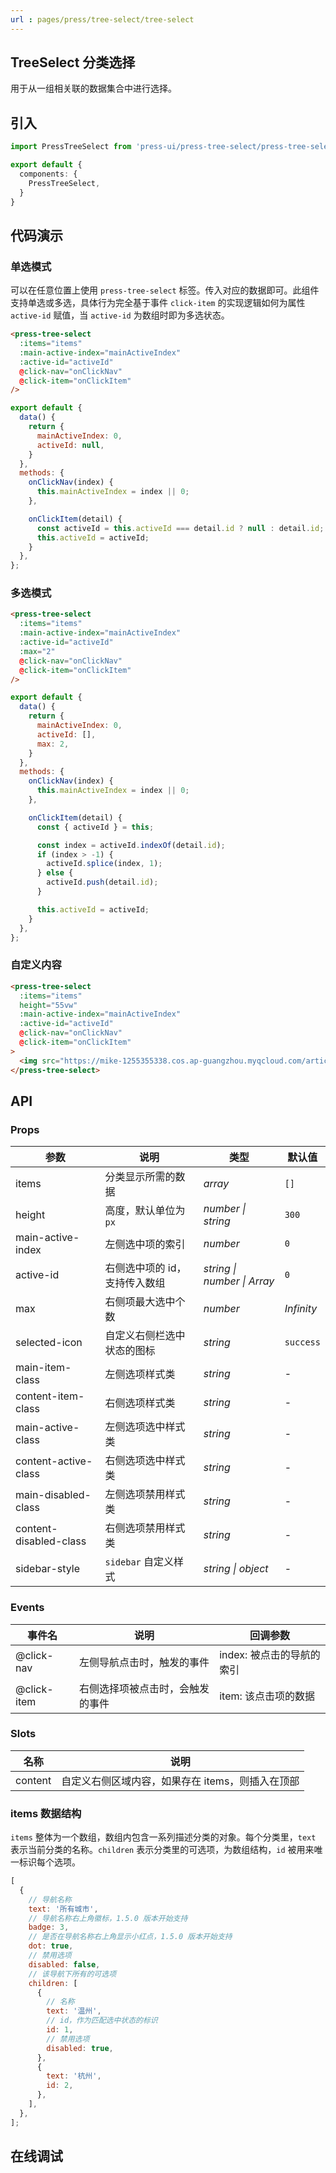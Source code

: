 ```yaml
---
url : pages/press/tree-select/tree-select
---
```


## TreeSelect 分类选择

用于从一组相关联的数据集合中进行选择。


## 引入

```ts
import PressTreeSelect from 'press-ui/press-tree-select/press-tree-select.vue';

export default {
  components: {
    PressTreeSelect,
  }
}
```

## 代码演示

### 单选模式

可以在任意位置上使用 `press-tree-select` 标签。传入对应的数据即可。此组件支持单选或多选，具体行为完全基于事件 `click-item` 的实现逻辑如何为属性 `active-id` 赋值，当 `active-id` 为数组时即为多选状态。

```html
<press-tree-select
  :items="items"
  :main-active-index="mainActiveIndex"
  :active-id="activeId"
  @click-nav="onClickNav"
  @click-item="onClickItem"
/>
```

```javascript
export default {
  data() {
    return {
      mainActiveIndex: 0,
      activeId: null,
    }
  },
  methods: {
    onClickNav(index) {
      this.mainActiveIndex = index || 0;
    },

    onClickItem(detail) {
      const activeId = this.activeId === detail.id ? null : detail.id;
      this.activeId = activeId;
    }
  },
};
```

### 多选模式

```html
<press-tree-select
  :items="items"
  :main-active-index="mainActiveIndex"
  :active-id="activeId"
  :max="2"
  @click-nav="onClickNav"
  @click-item="onClickItem"
/>
```

```javascript
export default {
  data() {
    return {
      mainActiveIndex: 0,
      activeId: [],
      max: 2,
    }
  },
  methods: {
    onClickNav(index) {
      this.mainActiveIndex = index || 0;
    },

    onClickItem(detail) {
      const { activeId } = this;

      const index = activeId.indexOf(detail.id);
      if (index > -1) {
        activeId.splice(index, 1);
      } else {
        activeId.push(detail.id);
      }

      this.activeId = activeId;
    }
  },
};
```

### 自定义内容

```html
<press-tree-select
  :items="items"
  height="55vw"
  :main-active-index="mainActiveIndex"
  :active-id="activeId"
  @click-nav="onClickNav"
  @click-item="onClickItem"
>
  <img src="https://mike-1255355338.cos.ap-guangzhou.myqcloud.com/article/2023/5/own_mike_9f901ce42e18990883.jpeg" slot="content" />
</press-tree-select>
```

## API

### Props

| 参数                   | 说明                          | 类型                        | 默认值     |
| ---------------------- | ----------------------------- | --------------------------- | ---------- |
| items                  | 分类显示所需的数据            | _array_                     | `[]`       |
| height                 | 高度，默认单位为`px`          | _number \| string_          | `300`      |
| main-active-index      | 左侧选中项的索引              | _number_                    | `0`        |
| active-id              | 右侧选中项的 id，支持传入数组 | _string \| number \| Array_ | `0`        |
| max                    | 右侧项最大选中个数            | _number_                    | _Infinity_ |
| selected-icon          | 自定义右侧栏选中状态的图标    | _string_                    | `success`  |
| main-item-class        | 左侧选项样式类                | _string_                    | -          |
| content-item-class     | 右侧选项样式类                | _string_                    | -          |
| main-active-class      | 左侧选项选中样式类            | _string_                    | -          |
| content-active-class   | 右侧选项选中样式类            | _string_                    | -          |
| main-disabled-class    | 左侧选项禁用样式类            | _string_                    | -          |
| content-disabled-class | 右侧选项禁用样式类            | _string_                    | -          |
| sidebar-style          | `sidebar` 自定义样式          | _string \| object_          | -          |

### Events

| 事件名      | 说明                             | 回调参数                  |
| ----------- | -------------------------------- | ------------------------- |
| @click-nav  | 左侧导航点击时，触发的事件       | index: 被点击的导航的索引 |
| @click-item | 右侧选择项被点击时，会触发的事件 | item: 该点击项的数据      |

### Slots

| 名称    | 说明                                             |
| ------- | ------------------------------------------------ |
| content | 自定义右侧区域内容，如果存在 items，则插入在顶部 |

### items 数据结构

`items` 整体为一个数组，数组内包含一系列描述分类的对象。每个分类里，`text` 表示当前分类的名称。`children` 表示分类里的可选项，为数组结构，`id` 被用来唯一标识每个选项。

```javascript
[
  {
    // 导航名称
    text: '所有城市',
    // 导航名称右上角徽标，1.5.0 版本开始支持
    badge: 3,
    // 是否在导航名称右上角显示小红点，1.5.0 版本开始支持
    dot: true,
    // 禁用选项
    disabled: false,
    // 该导航下所有的可选项
    children: [
      {
        // 名称
        text: '温州',
        // id，作为匹配选中状态的标识
        id: 1,
        // 禁用选项
        disabled: true,
      },
      {
        text: '杭州',
        id: 2,
      },
    ],
  },
];
```


## 在线调试

<debug-online />
